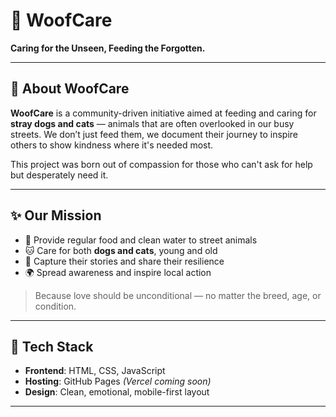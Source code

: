 # 🐾 WoofCare

**Caring for the Unseen, Feeding the Forgotten.**

---

## 🐶 About WoofCare

**WoofCare** is a community-driven initiative aimed at feeding and caring for **stray dogs and cats** — animals that are often overlooked in our busy streets. We don’t just feed them, we document their journey to inspire others to show kindness where it's needed most.

This project was born out of compassion for those who can't ask for help but desperately need it.

---

## ✨ Our Mission

- 🥣 Provide regular food and clean water to street animals  
- 🐱 Care for both **dogs and cats**, young and old  
- 📸 Capture their stories and share their resilience  
- 🌍 Spread awareness and inspire local action  

> Because love should be unconditional — no matter the breed, age, or condition.

---

## 🔧 Tech Stack

- **Frontend**: HTML, CSS, JavaScript  
- **Hosting**: GitHub Pages *(Vercel coming soon)*  
- **Design**: Clean, emotional, mobile-first layout  

---


